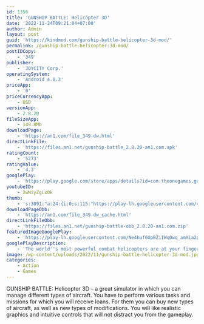 ```yaml
---
id: 1356
title: 'GUNSHIP BATTLE: Helicopter 3D'
date: '2022-11-24T09:21:04+07:00'
author: Admin
layout: post
guid: 'https://kindmod.com/gunship-battle-helicopter-3d-mod/'
permalink: /gunship-battle-helicopter-3d-mod/
postIDCopy:
    - '349'
publisher:
    - 'JOYCITY Corp.'
operatingSystem:
    - 'Android 4.0.3'
priceApp:
    - '0'
priceCurrencyApp:
    - USD
versionApp:
    - 2.8.20
fileSizeApp:
    - 149.8Mb
downloadPage:
    - 'https://an1.com/file_349-dw.html'
directLinkFile:
    - 'https://files.an1.net/gunship-battle_2.8.20-an1.com.apk'
ratingCount:
    - '5273'
ratingValue:
    - '4.3'
googlePlay:
    - 'https://play.google.com/store/apps/details?id=com.theonegames.gunshipbattle'
youtubeID:
    - 2wNiyZgLxOk
thumb:
    - 's:3091:"a:24:{i:0;s:115:"https://play-lh.googleusercontent.com/vf93lPmKJIlPqzJDJamlNnXj8OKYmlgHSQQk76LVH7OBobTbBdPA-LZH2IKBOkd9NpQ=w526-h296";i:1;s:114:"https://play-lh.googleusercontent.com/j6J_2IN-Nx3QO64ZbkE3T5bhLHLX_8Tk0lBpNzbSqvUrFS5-GrgA4Ep2_E6ZLeYPjQ=w526-h296";i:2;s:115:"https://play-lh.googleusercontent.com/I3pftd2Zhn_7xU3OS_QMpOKpqYZsYs_QC4gzsopTrKbTJBmJWPSOLIbENSqt7D2DP24=w526-h296";i:3;s:114:"https://play-lh.googleusercontent.com/3GPUtXPzBEOnPQNa02iyVFqYrQTP9DY0AaRVENRAkqa7E2chZVIgKzJ4uyU4FKnz7g=w526-h296";i:4;s:114:"https://play-lh.googleusercontent.com/OcEOB9jGwdQx9rLTq5bHuOuauCS4nEx8I5uTe-ZL0PBI2RH1xsOQfbhD7pm4JDd8WA=w526-h296";i:5;s:115:"https://play-lh.googleusercontent.com/ItdJUSYnoPoiNfJNTQRO7So_LqmZ-fJyfZo0l0d1CqoNY4DPdnl9AflySz0Uzi1wjdk=w526-h296";i:6;s:115:"https://play-lh.googleusercontent.com/7RCZ_8m7gu_NCaWKYeYYTAS93a4fabG2l4etrLjoM4wE8-khe7Fcch1gRrGUR5yTWIQ=w526-h296";i:7;s:114:"https://play-lh.googleusercontent.com/ICiLEShTEM6Mp7S-kiO84BalIN2mRrsayaYaWEVKX5ltzxVeyy4iLiziVp6yOGoAhQ=w526-h296";i:8;s:115:"https://play-lh.googleusercontent.com/AoYfByCf1JbWdpKbVsTQcY9XMU7LdBtQoqVRVYnzKyh167ZY2r2HHhdAMN5Y_dcFI7M=w526-h296";i:9;s:115:"https://play-lh.googleusercontent.com/VJN1glB8wWVQxnuLApxg-FlG65nGWmruFvFB6zegZAnFNbyrSuc5TFSi0GieLFlIPk0=w526-h296";i:10;s:115:"https://play-lh.googleusercontent.com/zZtsWoTgtJQUOMCgjcRA6PddxxWlyZ_e3WC--ePfUd9jC95Ut2mIoBWyx_AKuNKeGM4=w526-h296";i:11;s:116:"https://play-lh.googleusercontent.com/oWUxb6Q5r1zHGETThQAS9l62hi6eaKBqjJNZoKEb0lNmh_zek7VLnJ1m71psb_szjKtJ=w526-h296";i:12;s:116:"https://play-lh.googleusercontent.com/it6VRSObK1bDCDQjRqGUh-3yZW_1iVlPkPGzPJzrz4axJ27ZEBC9lUDULkiWtgTj2XKE=w526-h296";i:13;s:115:"https://play-lh.googleusercontent.com/P_84PBxXURM1uznjvJ9ZGL7pJ_7CkYU5bJGicO2txl7VyNZN1MuYhUQhWXhrhiK3NQE=w526-h296";i:14;s:114:"https://play-lh.googleusercontent.com/eyn50P_3lxWkN12h2UU0uCp-DD7_ALx_krAArW7Bzr-1sJ4Lm5zAhboaF47cHqq-PQ=w526-h296";i:15;s:116:"https://play-lh.googleusercontent.com/xkPXxkVx_4jKUMYS6UkxuNQYz2fxCQ4ZPsBlPX43cXpSLVqPCyqewZ0Jc39_1KlCEcHK=w526-h296";i:16;s:115:"https://play-lh.googleusercontent.com/HePffUQHXwt9iaGJnQqCBx0jjpWjdbcrLbzOgHbdcJMYrHdmwpF7GA4JQMuoX2WLH6s=w526-h296";i:17;s:116:"https://play-lh.googleusercontent.com/aNjHT4Q6ALojO6mwT7JsRs8AZN2lr9Uw14WyVht5EnLky6Vj7TymtwN-4wG58ZOWpLof=w526-h296";i:18;s:115:"https://play-lh.googleusercontent.com/AGBfxe6ArzQuTlgBpDT94PjshFM2eUZ9g5jp39DVYToApuDzCIdRltfgZkTIFXR5VkQ=w526-h296";i:19;s:115:"https://play-lh.googleusercontent.com/mD2wsoH3_dUwxevgE43abTGQdy7o9d3awd_S9lWdxZwi03YwB85duJfcqE0vsK2_6S0=w526-h296";i:20;s:115:"https://play-lh.googleusercontent.com/3aCpn3_jPHil2mPgiS21JAb6cIiv1Z_rr4iZTW7E59unceA_sN4azW7sjQwLOTiyjrU=w526-h296";i:21;s:115:"https://play-lh.googleusercontent.com/MP3Vd5vy1JEIV_0JNVn08QfQQyIsDZTTNTwWXQ7eqcaM8IDfYlBl8TYhW_ddznLlqY0=w526-h296";i:22;s:114:"https://play-lh.googleusercontent.com/_-jEtGt88Az1HqR7dwGbWaKLjfvLAE1ZpJwy3ohz-r2Yjmef9dY-JteY3-Eby405uQ=w526-h296";i:23;s:115:"https://play-lh.googleusercontent.com/dtFWdXpPQpp-8-kXdu1dSciEIny6z7gdXCbd_4cTjvuETGesRK1AZ3Lzny1A0XJ1T0I=w526-h296";}";'
downloadPageObb:
    - 'https://an1.com/file_349-dw_cache.html'
directLinkFileObb:
    - 'https://files.an1.net/gunship-battle-obb_2.8.20-an1.com.zip'
featuredImageGooglePlay:
    - 'https://play-lh.googleusercontent.com/Ne4huf6UpBZiIWqOwq_amXia2pWm_lg5POpIZoJmHJEKTyYR3NVWVK-394ZPC_8c4i4'
googlePlayDescription:
    - 'The world''s most powerful combat helicopters are at your fingertips.★★★ 70 million downloads!!! ★★★.Become a helicopter pilot and engage in combat missions across the world.'
image: /wp-content/uploads/2022/11/gunship-battle-helicopter-3d-mod.jpg
categories:
    - Action
    - Games
---
```


GUNSHIP BATTLE: Helicopter 3D – a great simulator in which you can manage different types of aircraft. You have to perform various tasks and missions for which you will receive loans. For them you can buy new types of aircraft, as well as new types of modifications. You will like realistic graphics and intuitive controls that will not distract you from the gameplay.
